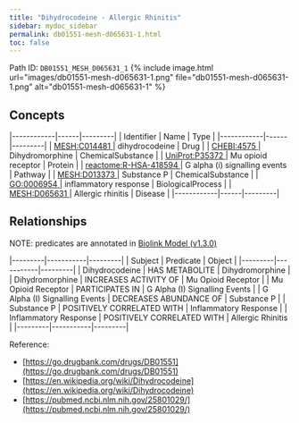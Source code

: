 ```yaml
---
title: "Dihydrocodeine - Allergic Rhinitis"
sidebar: mydoc_sidebar
permalink: db01551-mesh-d065631-1.html
toc: false 
---
```



Path ID: `DB01551_MESH_D065631_1`
{% include image.html url="images/db01551-mesh-d065631-1.png" file="db01551-mesh-d065631-1.png" alt="db01551-mesh-d065631-1" %}

## Concepts

|------------|------|---------|
| Identifier | Name | Type    |
|------------|------|---------|
| <a href="https://identifiers.org/MESH:C014481">MESH:C014481 </a> | dihydrocodeine | Drug |
| <a href="https://identifiers.org/CHEBI:4575">CHEBI:4575 </a> | Dihydromorphine | ChemicalSubstance |
| <a href="https://identifiers.org/UniProt:P35372">UniProt:P35372 </a> | Mu opioid receptor | Protein |
| <a href="https://identifiers.org/reactome:R-HSA-418594">reactome:R-HSA-418594 </a> | G alpha (i) signalling events | Pathway |
| <a href="https://identifiers.org/MESH:D013373">MESH:D013373 </a> | Substance P | ChemicalSubstance |
| <a href="https://identifiers.org/GO:0006954">GO:0006954 </a> | inflammatory response | BiologicalProcess |
| <a href="https://identifiers.org/MESH:D065631">MESH:D065631 </a> | Allergic rhinitis | Disease |
|------------|------|---------|

## Relationships


NOTE: predicates are annotated in <a href="https://github.com/biolink/biolink-model/releases/tag/v1.3.0">Biolink Model (v1.3.0)</a>

|---------|-----------|---------|
| Subject | Predicate | Object  |
|---------|-----------|---------|
| Dihydrocodeine | HAS METABOLITE | Dihydromorphine |
| Dihydromorphine | INCREASES ACTIVITY OF | Mu Opioid Receptor |
| Mu Opioid Receptor | PARTICIPATES IN | G Alpha (I) Signalling Events |
| G Alpha (I) Signalling Events | DECREASES ABUNDANCE OF | Substance P |
| Substance P | POSITIVELY CORRELATED WITH | Inflammatory Response |
| Inflammatory Response | POSITIVELY CORRELATED WITH | Allergic Rhinitis |
|---------|-----------|---------|

Reference: 
  - [https://go.drugbank.com/drugs/DB01551](https://go.drugbank.com/drugs/DB01551)
  - [https://en.wikipedia.org/wiki/Dihydrocodeine](https://en.wikipedia.org/wiki/Dihydrocodeine)
  - [https://pubmed.ncbi.nlm.nih.gov/25801029/](https://pubmed.ncbi.nlm.nih.gov/25801029/)
